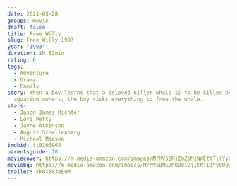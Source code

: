 ```yaml
---
date: 2021-05-28
groups: movie
draft: false
title: Free Willy
slug: Free Willy 1993
year: "1993"
duration: 1h 52min
rating: 6
tags:
  - Adventure
  - Drama
  - Family
story: When a boy learns that a beloved killer whale is to be killed by the
  aquarium owners, the boy risks everything to free the whale.
stars:
  - Jason James Richter
  - Lori Petty
  - Jayne Atkinson
  - August Schellenberg
  - Michael Madsen
imdbid: tt0106965
parentsguide: 10
moviecover: https://m.media-amazon.com/images/M/MV5BMjZmZjM1NWEtYTllYy00NmIyLWEzN2EtZmQ5Yjk1ODAyZmE1XkEyXkFqcGdeQXVyMTQxNzMzNDI@._V1_FMjpg_UX600_.jpg
moviebg: https://m.media-amazon.com/images/M/MV5BNGZhODdiZjItNjI1Yy00OWNiLTljYWMtMzZkNDVjNmJjZDhkXkEyXkFqcGdeQXVyNTc0NjY1ODk@._V1_FMjpg_UX720_.jpg
trailer: xk0XY83eEuM
---
```

